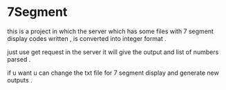 # 7Segment

this is a project in which the server which has some files with 7 segment display codes written , is converted into integer format  .

just use get request in the server it will give the output and list of numbers parsed .

if u want u can change the txt file for 7 segment display and generate new outputs .
